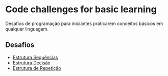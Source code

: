 # Code challenges for basic learning
Desafios de programação para iniciantes praticarem conceitos básicos em qualquer linguagem.

## Desafios

- [Estrutura Sequências]()
- [Estrutura Decisão]()
- [Estrutura de Repetição]()
